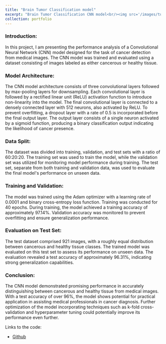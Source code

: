 ```yaml
---
title: "Brain Tumor Classification model"
excerpt: "Brain Tumor Classification CNN model<br/><img src='/images/tumor_predictions.png'>"
collection: portfolio
---
```


### Introduction:
In this project, I am presenting the performance analysis of a Convolutional Neural Network (CNN) model designed for the task of cancer detection from medical images. The CNN model was trained and evaluated using a dataset consisting of images labeled as either cancerous or healthy tissue.

### Model Architecture:
The CNN model architecture consists of three convolutional layers followed by max-pooling layers for downsampling. Each convolutional layer is followed by a rectified linear unit (ReLU) activation function to introduce non-linearity into the model. The final convolutional layer is connected to a densely connected layer with 512 neurons, also activated by ReLU. To prevent overfitting, a dropout layer with a rate of 0.5 is incorporated before the final output layer. The output layer consists of a single neuron activated by a sigmoid function, producing a binary classification output indicating the likelihood of cancer presence.

### Data Split:
The dataset was divided into training, validation, and test sets with a ratio of 60:20:20. The training set was used to train the model, while the validation set was utilized for monitoring model performance during training. The test set, separate from both training and validation data, was used to evaluate the final model's performance on unseen data.

### Training and Validation:
The model was trained using the Adam optimizer with a learning rate of 0.0001 and binary cross-entropy loss function. Training was conducted for 40 epochs. During training, the model achieved a training accuracy of approximately 97.14%. Validation accuracy was monitored to prevent overfitting and ensure generalization performance.

### Evaluation on Test Set:
The test dataset comprised 921 images, with a roughly equal distribution between cancerous and healthy tissue classes. The trained model was evaluated on this test set to assess its performance on unseen data. The evaluation revealed a test accuracy of approximately 96.31%, indicating strong generalization capabilities.

### Conclusion:
The CNN model demonstrated promising performance in accurately distinguishing between cancerous and healthy tissue from medical images. With a test accuracy of over 96%, the model shows potential for practical application in assisting medical professionals in cancer diagnosis. Further optimization of the model incorporating techniques such as k-fold cross-validation and hyperparameter tuning could potentially improve its performance even further.

Links to the code: 
 - [Github](https://github.com/KaragkounisL/Machine-Learning/blob/main/brain_tumor.ipynb)
